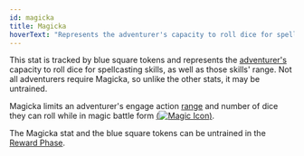 ```yaml
---
id: magicka
title: Magicka
hoverText: "Represents the adventurer's capacity to roll dice for spellcasting skills, as well as those skills' range."
---
```


This stat is tracked by blue square tokens and represents the [adventurer's](/docs/glossary/adventurer) capacity to roll dice for spellcasting skills, as well as those skills' range. Not all adventurers require Magicka, so unlike the other stats, it may be untrained.

Magicka limits an adventurer's engage action [range](/docs/glossary/range) and number of dice they can roll while in magic battle form [(<img src="/icons/magic.svg" alt="Magic Icon" class="icon-svg" />)](/docs/battle-forms/magic).

The Magicka stat and the blue square tokens can be untrained in the [Reward Phase](/docs/day/reward-phase).
